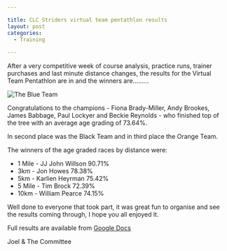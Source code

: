 ```yaml
---

title: CLC Striders virtual team pentathlon results
layout: post
categories:
  - Training
  
---
```


After a very competitive week of course analysis, practice runs, trainer purchases and last minute distance changes, the results for the Virtual Team Pentathlon are in and the winners are.........

![The Blue Team](/images/2020/05/2020-05-03-Striders-pentathlon-winning-team "The Blue Team")

Congratulations to the champions - Fiona Brady-Miller, Andy Brookes, James Babbage, Paul Lockyer and Beckie Reynolds - who finished top of the tree with an average age grading of 73.64%.

In second place was the Black Team and in third place the Orange Team.

The winners of the age graded races by distance were:
* 1 Mile - JJ John Willson 90.71%
* 3km - Jon Howes 78.38%
* 5km - Karlien Heyrman 75.42%
* 5 Mile - Tim Brock 72.39%
* 10km - William Pearce 74.15%

Well done to everyone that took part, it was great fun to organise and see the results coming through, I hope you all enjoyed it.

Full results are available from [Google Docs](https://docs.google.com/spreadsheets/d/1wXqRwYOj3jq12kWxRQSBZVnK60wSlj7gDjTXS5CzMnk/edit?usp=sharing)

Joel & The Committee
